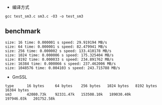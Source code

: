  - 编译方式

 `gcc test_sm3.c sm3.c -O3 -o test_sm3`


## benchmark

  ```
  size: 16 time: 0.000001 s speed: 29.919194 MB/s
  size: 64 time: 0.000001 s speed: 82.479941 MB/s
  size: 256 time: 0.000002 s speed: 133.410178 MB/s
  size: 1024 time: 0.000006 s speed: 175.325404 MB/s
  size: 8192 time: 0.000033 s speed: 234.891762 MB/s
  size: 16384 time: 0.000066 s speed: 237.462006 MB/s
  size: 1048576 time: 0.004103 s speed: 243.715788 MB/s
  ```
  - GmSSL
  ```
  type      16 bytes     64 bytes    256 bytes   1024 bytes   8192 bytes  16384 bytes
  sm3       42080.73k    92331.47k   153508.10k   189030.40k   197946.03k   201752.58k
  ```
